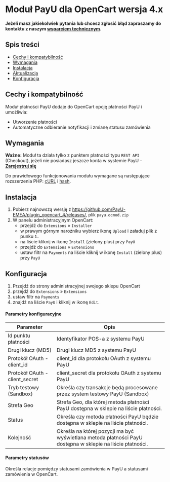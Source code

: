 # Moduł PayU dla OpenCart wersja 4.x

**Jeżeli masz jakiekolwiek pytania lub chcesz zgłosić błąd zapraszamy do kontaktu z
naszym [wsparciem technicznym][ext1].**

## Spis treści

* [Cechy i kompatybilność](#cechy-i-kompatybilność)
* [Wymagania](#wymagania)
* [Instalacja](#instalacja)
* [Aktualizacja](#aktualizacja)
* [Konfiguracja](#konfiguracja)

## Cechy i kompatybilność

Moduł płatności PayU dodaje do OpenCart opcję płatności PayU i umożliwia:

* Utworzenie płatności
* Automatyczne odbieranie notyfikacji i zmianę statusu zamówienia

## Wymagania

**Ważne:** Moduł ta działa tylko z punktem płatności typu `REST API` (Checkout), jeżeli nie posiadasz jeszcze konta w
systemie PayU - [**Zarejestruj się**][ext6]

Do prawidłowego funkcjonowania modułu wymagane są następujące rozszerzenia PHP: [cURL][ext3] i [hash][ext4].

## Instalacja
1. Pobierz najnowszą wersję z https://github.com/PayU-EMEA/plugin_opencart_4/releases/, plik `payu.ocmod.zip`
2. W panelu administracyjnym OpenCart:
   * przejdź do `Extensions` » `Installer`
   * w prawym górnym narożniku wybierz ikonę `Upload` i załaduj plik z punku `1.`
   * na liście kliknij w ikonę `Install` (zielony plus) przy `PayU`
   * przejdź do `Extensions` » `Extensions`
   * ustaw filtr na `Payments` na liście kliknij w ikonę `Install` (zielony plus) przy `PayU`

## Konfiguracja
1. Przejdź do strony administracyjnej swojego sklepu OpenCart
2. przejdź do `Extensions` » `Extensions`
3. ustaw filtr na `Payments`
4. znajdź na liście `PayU` i kliknij w ikonę `Edit`.

#### Parametry konfiguracyjne

| Parameter                      | Opis                                                                                                       |
|--------------------------------|------------------------------------------------------------------------------------------------------------|
| Id punktu płatności            | Identyfikator POS-a z systemu PayU                                                                         |
| Drugi klucz (MD5)              | Drugi klucz MD5 z systemu PayU                                                                             |
| Protokół OAuth - client_id     | client_id dla protokołu OAuth z systemu PayU                                                               |
| Protokół OAuth - client_secret | client_secret dla protokołu OAuth z systemu PayU                                                           |
| Tryb testowy (Sandbox)         | Określa czy transakcje będą procesowane przez system testowy PayU (Sandbox)                                |
| Strefa Geo                     | Strefa Geo, dla której metoda płatności PayU dostępna w sklepie na liście płatności.                       |
| Status                         | Określa czy metoda płatności PayU będzie dostępna w sklepie na liście płatności.                           |
| Kolejność                      | Określa na której pozycji ma być wyświetlana metoda płatności PayU dostępna w sklepie na liście płatności. |

#### Parametry statusów

Określa relacje pomiędzy statusami zamówienia w PayU a statusami zamówienia w OpenCart.

<!--LINKS-->

<!--external links:-->

[ext1]: https://www.payu.pl/pomoc

[ext1]: https://github.com/PayU/plugin_opencart_2

[ext2]: https://github.com/PayU/plugin_opencart_2/tree/opencart_2_2

[ext3]: http://php.net/manual/en/book.curl.php

[ext4]: http://php.net/manual/en/book.hash.php

[ext5]: https://github.com/PayU/plugin_opencart_5

[ext6]: https://www.payu.pl/oferta-handlowa

<!--images:-->
